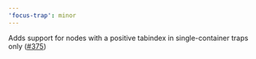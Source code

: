 ```yaml
---
'focus-trap': minor
---
```


Adds support for nodes with a positive tabindex in single-container traps only ([#375](https://github.com/focus-trap/focus-trap/issues/375))
